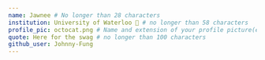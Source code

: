 ```yaml
---
name: Jawnee # No longer than 28 characters
institution: University of Waterloo 🚩 # no longer than 58 characters
profile_pic: octocat.png # Name and extension of your profile picture(ex. mona.png)
quote: Here for the swag # no longer than 100 characters
github_user: Johnny-Fung
---
```

